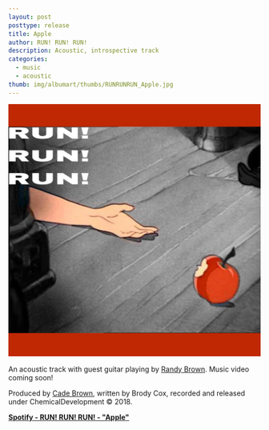 ```yaml
---
layout: post
posttype: release
title: Apple
author: RUN! RUN! RUN!
description: Acoustic, introspective track
categories:
  - music
  - acoustic
thumb: img/albumart/thumbs/RUNRUNRUN_Apple.jpg
---
```


<img class="albumart" src="/assets/img/albumart/RUNRUNRUN_Apple.jpg">

<br/>

An acoustic track with guest guitar playing by [Randy Brown](https://soundcloud.com/randbrown). Music video coming soon!

Produced by [Cade Brown](/author/cadebrown), written by Brody Cox, recorded and released under ChemicalDevelopment &copy; 2018.

<!--more-->


[<b>Spotify - RUN! RUN! RUN! - "Apple"</b>](https://open.spotify.com/album/1uITiei36C9TtKK7NayRjz?si=S3XH4dFeRYaRyokRBsyGuA)

